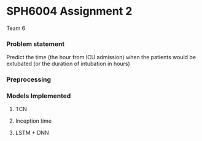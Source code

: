 # SPH6004 Assignment 2
Team 6 



### **Problem statement** 

Predict the time (the hour from ICU admission) when the patients would be extubated (or the duration of intubation in hours)

### Preprocessing
### Models Implemented
1. TCN 

2. Inception time

3. LSTM + DNN
